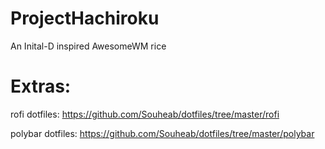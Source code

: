 # ProjectHachiroku
An Inital-D inspired AwesomeWM rice

# Extras:
rofi dotfiles: https://github.com/Souheab/dotfiles/tree/master/rofi

polybar dotfiles: https://github.com/Souheab/dotfiles/tree/master/polybar
